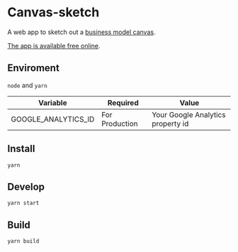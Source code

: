 # Canvas-sketch

A web app to sketch out a [business model canvas](https://en.wikipedia.org/wiki/Business_Model_Canvas).

[The app is available free online](https://xch1029.github.io/canvas-sketch/).

## Enviroment

`node` and `yarn`

| Variable            | Required       | Value                             |
| ------------------- | -------------- | --------------------------------- |
| GOOGLE_ANALYTICS_ID | For Production | Your Google Analytics property id |

## Install

`yarn`

## Develop

`yarn start`

## Build

`yarn build`
